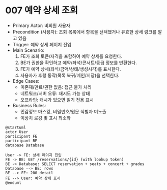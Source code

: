 # 007 예약 상세 조회

- Primary Actor: 비회원 사용자
- Precondition (사용자): 조회 목록에서 항목을 선택했거나 유효한 상세 링크를 알고 있음
- Trigger: 예약 상세 페이지 진입
- Main Scenario:
  1) FE가 조회 토큰/자격을 포함하여 예약 상세를 요청한다.
  2) BE가 권한을 확인하고 예약/좌석/콘서트/등급 정보를 반환한다.
  3) FE가 예약 상세(좌석/금액/상태/생성시각)를 표시한다.
  4) 사용자가 후행 동작(목록 복귀/메인/저장)을 선택한다.
- Edge Cases:
  - 미존재/만료/권한 없음: 접근 불가 처리
  - 네트워크/서버 오류: 재시도 가능 상태
  - 오프라인: 캐시가 있으면 읽기 전용 표시
- Business Rules:
  - 민감정보 마스킹, 비밀번호/원문 식별자 미노출
  - 이상치 로깅 및 표시 최소화

```plantuml
@startuml
actor User
participant FE
participant BE
database Database

User -> FE: 상세 페이지 진입
FE -> BE: GET /reservations/{id} (with lookup token)
BE -> Database: SELECT reservation + seats + concert + grades
Database --> BE: rows
BE --> FE: 200 detail
FE --> User: 예약 상세 표시
@enduml
```
